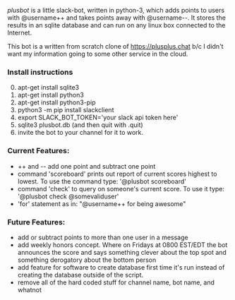 *plusbot* is a little slack-bot, written in python-3,  which adds points to users with @username++ and takes points away with @username--. It stores the results in an sqlite database and can run on any linux box connected to the Internet.

This bot is a written from scratch clone of https://plusplus.chat b/c I didn't want my information going to some other service in the cloud.

### Install instructions
0. apt-get install sqlite3
1. apt-get install python3
2. apt-get install python3-pip
3. python3 -m pip install slackclient
4. export SLACK_BOT_TOKEN='your slack api token here'
5. sqlite3 plusbot.db (and then quit with .quit)
6. invite the bot to your channel for it to work.

### Current Features:
* ++ and -- add one point and subtract one point
* command 'scoreboard' prints out report of current scores highest to lowest. To use the command type: '@plusbot scoreboard'
* command 'check' to query on someone's current score. To use it type: '@plusbot check @somevaliduser'
* 'for' statement as in: "@username++ for being awesome"

### Future Features:
* add or subtract points to more than one user in a message
* add weekly honors concept. Where on Fridays at 0800 EST/EDT the bot announces the score and says something clever about the top spot and something derogatory about the bottom person
* add feature for software to create database first time it's run instead of creating the database outside of the script.
* remove all of the hard coded stuff for channel name, bot name, and whatnot
